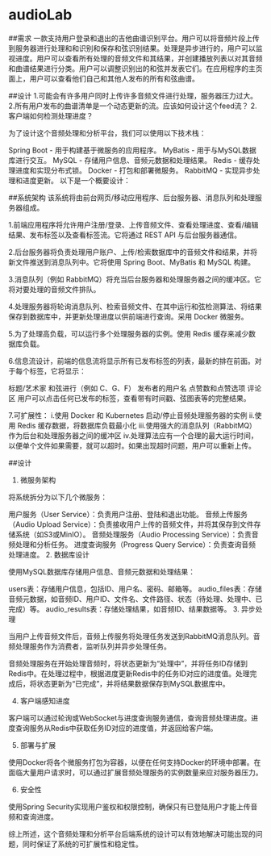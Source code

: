 # audioLab
##需求
一款支持用户登录和退出的吉他曲谱识别平台。用户可以将音频片段上传到服务器进行处理和和识别和保存和弦识别结果。处理是异步进行的，用户可以监视进度。用户可以查看所有处理的音频文件和其结果，并创建播放列表以对其音频和曲谱结果进行分类。用户可以调整识别出的和弦并发表它们。在应用程序的主页面上，用户可以查看他们自己和其他人发布的所有和弦曲谱。

##设计
1.可能会有许多用户同时上传许多音频文件进行处理，服务器压力过大。
2.所有用户发布的曲谱清单是一个动态更新的流。应该如何设计这个feed流？
2.客户端如何检测处理进度？

为了设计这个音频处理和分析平台，我们可以使用以下技术栈：

Spring Boot - 用于构建基于微服务的应用程序。
MyBatis - 用于与MySQL数据库进行交互。
MySQL - 存储用户信息、音频元数据和处理结果。
Redis - 缓存处理进度和实现分布式锁。
Docker - 打包和部署微服务。
RabbitMQ - 实现异步处理和进度更新。
以下是一个概要设计：



##系统架构
该系统将由前台网页/移动应用程序、后台服务器、消息队列和处理服务器组成。

1.前端应用程序将允许用户注册/登录、上传音频文件、查看处理进度、查看/编辑结果、发布标签以及查看标签流。它将通过 REST API 与后台服务器通信。

2.后台服务器将负责处理用户账户、上传/检索数据库中的音频文件和结果，并将新文件推送到消息队列中。它将使用 Spring Boot、MyBatis 和 MySQL 构建。

3.消息队列（例如 RabbitMQ）将充当后台服务器和处理服务器之间的缓冲区。它将对要处理的音频文件排队。

4.处理服务器将轮询消息队列、检索音频文件、在其中运行和弦检测算法、将结果保存到数据库中，并更新处理进度以供前端进行查询。采用 Docker 微服务。

5.为了处理高负载，可以运行多个处理服务器的实例。使用 Redis 缓存来减少数据库负载。

6.信息流设计，前端的信息流将显示所有已发布标签的列表，最新的排在前面。对于每个标签，它将显示：

标题/艺术家
和弦进行（例如 C、G、F）
发布者的用户名
点赞数和点赞选项
评论区
用户可以点击任何已发布的标签，查看带有时间戳、弦图表等的完整结果。

7.可扩展性：
i.使用 Docker 和 Kubernetes 启动/停止音频处理服务器的实例
ii.使用 Redis 缓存数据，将数据库负载最小化
iii.使用强大的消息队列（RabbitMQ）作为后台和处理服务器之间的缓冲区
iv.处理算法应有一个合理的最大运行时间，以便单个文件如果需要，就可以超时。如果出现超时问题，用户可以重新上传。


##设计

1. 微服务架构

将系统拆分为以下几个微服务：

用户服务（User Service）：负责用户注册、登陆和退出功能。
音频上传服务（Audio Upload Service）：负责接收用户上传的音频文件，并将其保存到文件存储系统（如S3或MinIO）。
音频处理服务（Audio Processing Service）：负责音频处理和分析任务。
进度查询服务（Progress Query Service）：负责查询音频处理进度。
2. 数据库设计

使用MySQL数据库存储用户信息、音频元数据和处理结果：

users表：存储用户信息，包括ID、用户名、密码、邮箱等。
audio_files表：存储音频元数据，如音频ID、用户ID、文件名、文件路径、状态（待处理、处理中、已完成）等。
audio_results表：存储处理结果，如音频ID、结果数据等。
3. 异步处理

当用户上传音频文件后，音频上传服务将处理任务发送到RabbitMQ消息队列。音频处理服务作为消费者，监听队列并异步处理任务。

音频处理服务在开始处理音频时，将状态更新为“处理中”，并将任务ID存储到Redis中。在处理过程中，根据进度更新Redis中的任务ID对应的进度值。处理完成后，将状态更新为“已完成”，并将结果数据保存到MySQL数据库中。

4. 客户端感知进度

客户端可以通过轮询或WebSocket与进度查询服务通信，查询音频处理进度。进度查询服务从Redis中获取任务ID对应的进度值，并返回给客户端。

5. 部署与扩展

使用Docker将各个微服务打包为容器，以便在任何支持Docker的环境中部署。在面临大量用户请求时，可以通过扩展音频处理服务的实例数量来应对服务器压力。

6. 安全性

使用Spring Security实现用户鉴权和权限控制，确保只有已登陆用户才能上传音频和查询进度。

综上所述，这个音频处理和分析平台后端系统的设计可以有效地解决可能出现的问题，同时保证了系统的可扩展性和稳定性。
